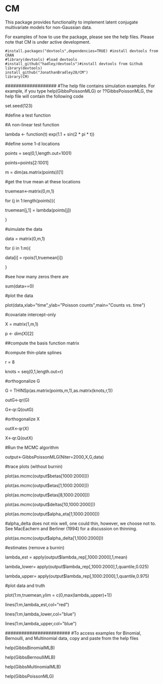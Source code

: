 # CM
This package provides functionality to implement latent conjugate multivariate models for non-Gaussian data.

For examples of how to use the package, please see the help files. Please note that CM is under active development.


```
#install.packages("devtools",dependencies=TRUE) #install devtools from CRAN
#library(devtools) #load devtools
#install_github("hadley/devtools")#install devtools from Github
library(devtools)
install_github("JonathanBradley28/CM")
library(CM)
```
###################
#The help file contains simulation examples. For example, if you type help(GibbsPoissonMLG) or ??GibbsPoissonMLG, the help file will contain the following code

set.seed(123)

#define a test function

#A non-linear test function

lambda <- function(t) exp(1.1 + sin(2 &ast; pi &ast; t))




#define some 1-d locations

points = seq(0,1,length.out=1001)

points=points[2:1001]

m = dim(as.matrix(points))[1]




#get the true mean at these locations

truemean<-matrix(0,m,1)

for (j in 1:length(points)){

  truemean[j,1] = lambda(points[j])
  
}




#simulate the data

data = matrix(0,m,1)

for (i in 1:m){

  data[i] = rpois(1,truemean[i])
  
}




#see how many zeros there are

sum(data==0)




#plot the data

plot(data,xlab="time",ylab="Poisson counts",main="Counts vs. time")

#covariate intercept-only

X = matrix(1,m,1)

p <- dim(X)[2]




##compute the basis function matrix

#compute thin-plate splines

r = 8

knots = seq(0,1,length.out=r)

#orthogonalize G

G = THINSp(as.matrix(points,m,1),as.matrix(knots,r,1))

outG<-qr(G)

G<-qr.Q(outG)

#orthogonalize X

outX<-qr(X)

X<-qr.Q(outX)





#Run the MCMC algorithm

output<-GibbsPoissonMLG(Niter=2000,X,G,data)





#trace plots (without burnin)

plot(as.mcmc(output$betas[1000:2000]))

plot(as.mcmc(output$etas[1,1000:2000]))

plot(as.mcmc(output$etas[8,1000:2000]))

plot(as.mcmc(output$deltas[10,1000:2000]))

plot(as.mcmc(output$alpha_eta[1,1000:2000]))

#alpha_delta does not mix well, one could thin, however, we choose not to. See MacEachern and Berliner (1994) for a discussion on thinning.

plot(as.mcmc(output$alpha_delta[1,1000:2000]))





#estimates (remove a burnin)

lambda_est = apply(output$lambda_rep[,1000:2000],1,mean)

lambda_lower= apply(output$lambda_rep[,1000:2000],1,quantile,0.025)

lambda_upper= apply(output$lambda_rep[,1000:2000],1,quantile,0.975)





#plot data and truth

plot(1:m,truemean,ylim = c(0,max(lambda_upper)+1))

lines(1:m,lambda_est,col="red")

lines(1:m,lambda_lower,col="blue")

lines(1:m,lambda_upper,col="blue")

########################
#To access examples for Binomial, Bernoulli, and Multinomial data, copy and paste from the help files

help(GibbsBinomialMLB)

help(GibbsBernoulliMLB)

help(GibbsMultinomialMLB)

help(GibbsPoissonMLG)
